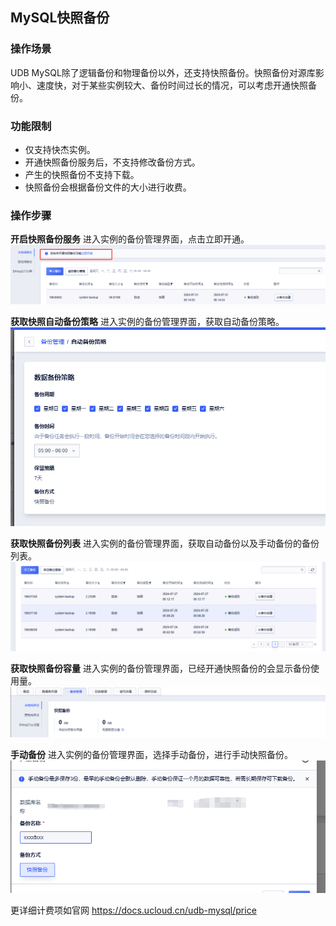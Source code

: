 ## MySQL快照备份

### 操作场景

UDB MySQL除了逻辑备份和物理备份以外，还支持快照备份。快照备份对源库影响小、速度快，对于某些实例较大、备份时间过长的情况，可以考虑开通快照备份。

### 功能限制

* 仅支持快杰实例。
* 开通快照备份服务后，不支持修改备份方式。
* 产生的快照备份不支持下载。
* 快照备份会根据备份文件的大小进行收费。


### 操作步骤

**开启快照备份服务**
进入实例的备份管理界面，点击立即开通。
![image](/images/open_ark_snapshot_service.png)


**获取快照自动备份策略**
进入实例的备份管理界面，获取自动备份策略。
![image](/images/ark_snapshot_backup_strategy.png)


**获取快照备份列表**
进入实例的备份管理界面，获取自动备份以及手动备份的备份列表。
![image](/images/ark_snapshot_backup_list.png)


**获取快照备份容量**
进入实例的备份管理界面，已经开通快照备份的会显示备份使用量。
![image](/images/ark_snapshot_backup_used.png)


**手动备份**
进入实例的备份管理界面，选择手动备份，进行手动快照备份。
![image](/images/ark_snapshot_backup_manual.png)


更详细计费项如官网
https://docs.ucloud.cn/udb-mysql/price
